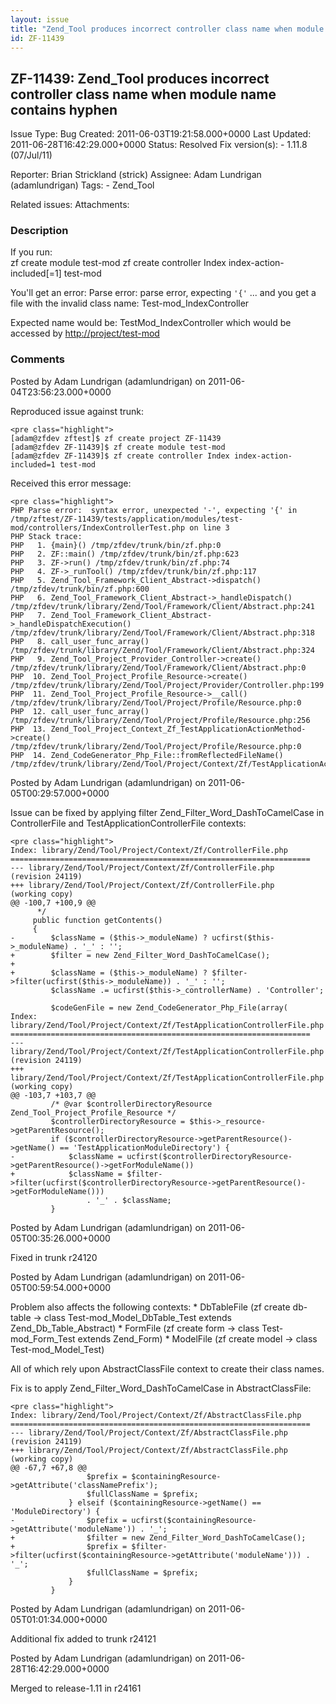 ```yaml
---
layout: issue
title: "Zend_Tool produces incorrect controller class name when module name contains hyphen"
id: ZF-11439
---
```


ZF-11439: Zend\_Tool produces incorrect controller class name when module name contains hyphen
----------------------------------------------------------------------------------------------

 Issue Type: Bug Created: 2011-06-03T19:21:58.000+0000 Last Updated: 2011-06-28T16:42:29.000+0000 Status: Resolved Fix version(s): - 1.11.8 (07/Jul/11)
 
 Reporter:  Brian Strickland (strick)  Assignee:  Adam Lundrigan (adamlundrigan)  Tags: - Zend\_Tool
 
 Related issues: 
 Attachments: 
### Description

If you run:  
 zf create module test-mod zf create controller Index index-action-included[=1] test-mod

You'll get an error: Parse error: parse error, expecting `'{'` ... and you get a file with the invalid class name: Test-mod\_IndexController

Expected name would be: TestMod\_IndexController which would be accessed by <http://project/test-mod>

 

 

### Comments

Posted by Adam Lundrigan (adamlundrigan) on 2011-06-04T23:56:23.000+0000

Reproduced issue against trunk:

 
    <pre class="highlight">
    [adam@zfdev zftest]$ zf create project ZF-11439
    [adam@zfdev ZF-11439]$ zf create module test-mod
    [adam@zfdev ZF-11439]$ zf create controller Index index-action-included=1 test-mod


Received this error message:

 
    <pre class="highlight">
    PHP Parse error:  syntax error, unexpected '-', expecting '{' in /tmp/zftest/ZF-11439/tests/application/modules/test-mod/controllers/IndexControllerTest.php on line 3
    PHP Stack trace:
    PHP   1. {main}() /tmp/zfdev/trunk/bin/zf.php:0
    PHP   2. ZF::main() /tmp/zfdev/trunk/bin/zf.php:623
    PHP   3. ZF->run() /tmp/zfdev/trunk/bin/zf.php:74
    PHP   4. ZF->_runTool() /tmp/zfdev/trunk/bin/zf.php:117
    PHP   5. Zend_Tool_Framework_Client_Abstract->dispatch() /tmp/zfdev/trunk/bin/zf.php:600
    PHP   6. Zend_Tool_Framework_Client_Abstract->_handleDispatch() /tmp/zfdev/trunk/library/Zend/Tool/Framework/Client/Abstract.php:241
    PHP   7. Zend_Tool_Framework_Client_Abstract->_handleDispatchExecution() /tmp/zfdev/trunk/library/Zend/Tool/Framework/Client/Abstract.php:318
    PHP   8. call_user_func_array() /tmp/zfdev/trunk/library/Zend/Tool/Framework/Client/Abstract.php:324
    PHP   9. Zend_Tool_Project_Provider_Controller->create() /tmp/zfdev/trunk/library/Zend/Tool/Framework/Client/Abstract.php:0
    PHP  10. Zend_Tool_Project_Profile_Resource->create() /tmp/zfdev/trunk/library/Zend/Tool/Project/Provider/Controller.php:199
    PHP  11. Zend_Tool_Project_Profile_Resource->__call() /tmp/zfdev/trunk/library/Zend/Tool/Project/Profile/Resource.php:0
    PHP  12. call_user_func_array() /tmp/zfdev/trunk/library/Zend/Tool/Project/Profile/Resource.php:256
    PHP  13. Zend_Tool_Project_Context_Zf_TestApplicationActionMethod->create() /tmp/zfdev/trunk/library/Zend/Tool/Project/Profile/Resource.php:0
    PHP  14. Zend_CodeGenerator_Php_File::fromReflectedFileName() /tmp/zfdev/trunk/library/Zend/Tool/Project/Context/Zf/TestApplicationActionMethod.php:176


 

 

Posted by Adam Lundrigan (adamlundrigan) on 2011-06-05T00:29:57.000+0000

Issue can be fixed by applying filter Zend\_Filter\_Word\_DashToCamelCase in ControllerFile and TestApplicationControllerFile contexts:

 
    <pre class="highlight">
    Index: library/Zend/Tool/Project/Context/Zf/ControllerFile.php
    ===================================================================
    --- library/Zend/Tool/Project/Context/Zf/ControllerFile.php     (revision 24119)
    +++ library/Zend/Tool/Project/Context/Zf/ControllerFile.php     (working copy)
    @@ -100,7 +100,9 @@
          */
         public function getContents()
         {
    -        $className = ($this->_moduleName) ? ucfirst($this->_moduleName) . '_' : '';
    +        $filter = new Zend_Filter_Word_DashToCamelCase();
    +
    +        $className = ($this->_moduleName) ? $filter->filter(ucfirst($this->_moduleName)) . '_' : '';
             $className .= ucfirst($this->_controllerName) . 'Controller';
    
             $codeGenFile = new Zend_CodeGenerator_Php_File(array(
    Index: library/Zend/Tool/Project/Context/Zf/TestApplicationControllerFile.php
    ===================================================================
    --- library/Zend/Tool/Project/Context/Zf/TestApplicationControllerFile.php      (revision 24119)
    +++ library/Zend/Tool/Project/Context/Zf/TestApplicationControllerFile.php      (working copy)
    @@ -103,7 +103,7 @@
             /* @var $controllerDirectoryResource Zend_Tool_Project_Profile_Resource */
             $controllerDirectoryResource = $this->_resource->getParentResource();
             if ($controllerDirectoryResource->getParentResource()->getName() == 'TestApplicationModuleDirectory') {
    -            $className = ucfirst($controllerDirectoryResource->getParentResource()->getForModuleName())
    +            $className = $filter->filter(ucfirst($controllerDirectoryResource->getParentResource()->getForModuleName()))
                     . '_' . $className;
             }


 

 

Posted by Adam Lundrigan (adamlundrigan) on 2011-06-05T00:35:26.000+0000

Fixed in trunk r24120

 

 

Posted by Adam Lundrigan (adamlundrigan) on 2011-06-05T00:59:54.000+0000

Problem also affects the following contexts: \* DbTableFile (zf create db-table -> class Test-mod\_Model\_DbTable\_Test extends Zend\_Db\_Table\_Abstract) \* FormFile (zf create form -> class Test-mod\_Form\_Test extends Zend\_Form) \* ModelFile (zf create model -> class Test-mod\_Model\_Test)

All of which rely upon AbstractClassFile context to create their class names.

Fix is to apply Zend\_Filter\_Word\_DashToCamelCase in AbstractClassFile:

 
    <pre class="highlight">
    Index: library/Zend/Tool/Project/Context/Zf/AbstractClassFile.php
    ===================================================================
    --- library/Zend/Tool/Project/Context/Zf/AbstractClassFile.php  (revision 24119)
    +++ library/Zend/Tool/Project/Context/Zf/AbstractClassFile.php  (working copy)
    @@ -67,7 +67,8 @@
                     $prefix = $containingResource->getAttribute('classNamePrefix');
                     $fullClassName = $prefix;
                 } elseif ($containingResource->getName() == 'ModuleDirectory') {
    -                $prefix = ucfirst($containingResource->getAttribute('moduleName')) . '_';
    +                $filter = new Zend_Filter_Word_DashToCamelCase();
    +                $prefix = $filter->filter(ucfirst($containingResource->getAttribute('moduleName'))) . '_';
                     $fullClassName = $prefix;
                 }
             }


 

 

Posted by Adam Lundrigan (adamlundrigan) on 2011-06-05T01:01:34.000+0000

Additional fix added to trunk r24121

 

 

Posted by Adam Lundrigan (adamlundrigan) on 2011-06-28T16:42:29.000+0000

Merged to release-1.11 in r24161

 

 